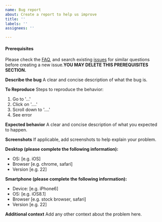 ```yaml
---
name: Bug report
about: Create a report to help us improve
title: ''
labels: ''
assignees: ''

---
```


#### Prerequisites
Please check the [FAQ](https://github.com/liwonace/lhms/issues), and search existing [issues](https://github.com/liwonace/lhms/issues) for similar questions before creating a new issue.**YOU MAY DELETE THIS PREREQUISITES SECTION.**

**Describe the bug**
A clear and concise description of what the bug is.

**To Reproduce**
Steps to reproduce the behavior:
1. Go to '...'
2. Click on '....'
3. Scroll down to '....'
4. See error

**Expected behavior**
A clear and concise description of what you expected to happen.

**Screenshots**
If applicable, add screenshots to help explain your problem.

**Desktop (please complete the following information):**
 - OS: [e.g. iOS]
 - Browser [e.g. chrome, safari]
 - Version [e.g. 22]

**Smartphone (please complete the following information):**
 - Device: [e.g. iPhone6]
 - OS: [e.g. iOS8.1]
 - Browser [e.g. stock browser, safari]
 - Version [e.g. 22]

**Additional context**
Add any other context about the problem here.
